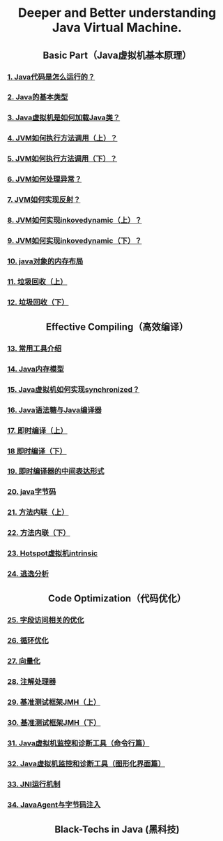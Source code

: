 <h1 align="center">Deeper and Better understanding Java Virtual Machine.</h1>

<h2 align="center">Basic Part（Java虚拟机基本原理）</h2>

### [1.  Java代码是怎么运行的？](basic/1.How-java-code-runs.md)

### [2.  Java的基本类型](basic/2.java-basic-type.md)

### [3.  Java虚拟机是如何加载Java类？](basic/3.how-jvm-load-classes.md)

### [4.  JVM如何执行方法调用（上）？](basic/4.how-jvm-execute-method-invocation.md)

### [5.  JVM如何执行方法调用（下）？](basic/5.how-jvm-execute-method-invocation.md)

### [6.  JVM如何处理异常？](basic/6.how-jvm-handle-exception.md)

### [7.  JVM如何实现反射？](basic/7.how-jvm-implement-reflection.md)

### [8.  JVM如何实现inkovedynamic（上）？](basic/8.how-jvm-implement-invokedynamic.md)

### [9.  JVM如何实现inkovedynamic（下）？](basic/9.how-jvm-implement-invokedynamic.md)

### [10.  java对象的内存布局](basic/10.memory-distribution-of-java-object.md)

### [11.  垃圾回收（上）](basic/11.garbage-collection.md)

### [12.  垃圾回收（下）](basic/12.garbage-collection.md)

<h2 align="center">Effective Compiling（高效编译） </h2>

### [13.  常用工具介绍](advanced/13.common-tools.md)

### [14.  Java内存模型](advanced/14.java-memory-model.md)

### [15.  Java虚拟机如何实现synchronized？](advanced/15.how-jvm-implements-synchronized.md)

### [16.  Java语法糖与Java编译器](advanced/16.java-syntax-sugar-and-compiler.md)

### [17.  即时编译（上）](advanced/17.jit.md)

### [18  即时编译（下）](advanced/18.jit.md)

### [19.  即时编译器的中间表达形式](advanced/19.intermediate-representation-of-jit-compiler.md)

### [20.  java字节码](advanced/20.java-bytecode.md)

### [21.  方法内联（上）](advanced/21.method-inner-relation.md)

### [22.  方法内联（下）](advanced/22.method-inner-relation.md)

### [23.  Hotspot虚拟机intrinsic](advanced/23.hotspot-jvm-intrinsic.md)

### [24.  逃逸分析](advanced/24.escape-analize.md)

<h2 align="center">Code Optimization（代码优化）</h2>

### [25.  字段访问相关的优化](opt/25.optimization-of-field-access.md)

### [26.  循环优化](opt/26.optimization-of-loops.md)

### [27.   向量化](opt/27.vectorization.md)

### [28.  注解处理器](opt/28.annotation-handler.md)

### [29.  基准测试框架JMH（上）](opt/29.benchmarking-framework-jmh.md)

### [30.  基准测试框架JMH（下）](opt/30.benchmarking-framework-jmh.md)

### [31.  Java虚拟机监控和诊断工具（命令行篇）](opt/31.java-diagnose-and-monitor-tools_console.md)

### [32.  Java虚拟机监控和诊断工具（图形化界面篇）](opt/32.java-diagnose-and-monitor-tools_gui.md)

### [33.  JNI运行机制](opt/33.jni-operating-mechanism.md)

### [34.  JavaAgent与字节码注入](opt/34.java-agent-and-bytecode-injection.md)

<h2 align="center">Black-Techs in Java (黑科技)</h2>


